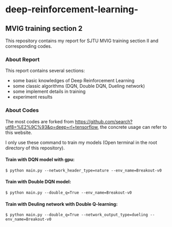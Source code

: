 # deep-reinforcement-learning-

## MVIG training section 2

This repository contains my report for SJTU MVIG training section II and corresponding codes.

### About Report

This report contains several sections:
* some basic knowledges of Deep Reinforcement Learning
* some classic algorithms (DQN, Double DQN, Dueling network)
* some implement details in training
* experiment results

### About Codes

The most codes are forked from https://github.com/search?utf8=%E2%9C%93&q=deep+rl+tensorflow, the concrete usage can refer to this website.

I only use these command to train my models (Open terminal in the root directory of this repository).

  #### Train with DQN model with gpu:

    $ python main.py --network_header_type=nature --env_name=Breakout-v0

  #### Train with Double DQN model:
  
    $ python main.py --double_q=True --env_name=Breakout-v0
    
  #### Train with Deuling network with Double Q-learning:
  
    $ python main.py --double_q=True --network_output_type=dueling --env_name=Breakout-v0

